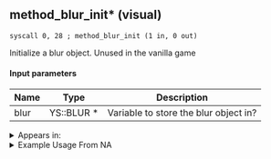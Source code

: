 ## method_blur_init* (visual)

`syscall 0, 28 ; method_blur_init (1 in, 0 out)`

Initialize a blur object. Unused in the vanilla game

#### Input parameters
| Name | Type | Description
|------|------|------------
| blur   | YS::BLUR *   | Variable to store the blur object in?




<details>
	<summary>Appears in:</summary>

</details>

<details>
	<summary>Example Usage From NA</summary>

</details>

